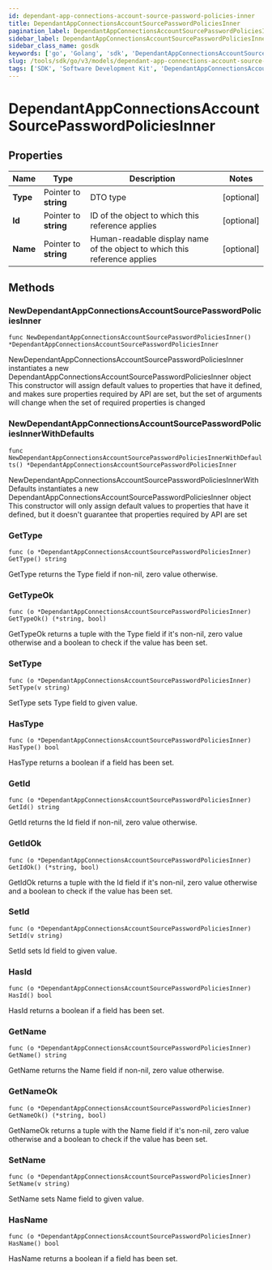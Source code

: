 ```yaml
---
id: dependant-app-connections-account-source-password-policies-inner
title: DependantAppConnectionsAccountSourcePasswordPoliciesInner
pagination_label: DependantAppConnectionsAccountSourcePasswordPoliciesInner
sidebar_label: DependantAppConnectionsAccountSourcePasswordPoliciesInner
sidebar_class_name: gosdk
keywords: ['go', 'Golang', 'sdk', 'DependantAppConnectionsAccountSourcePasswordPoliciesInner', 'DependantAppConnectionsAccountSourcePasswordPoliciesInner'] 
slug: /tools/sdk/go/v3/models/dependant-app-connections-account-source-password-policies-inner
tags: ['SDK', 'Software Development Kit', 'DependantAppConnectionsAccountSourcePasswordPoliciesInner', 'DependantAppConnectionsAccountSourcePasswordPoliciesInner']
---
```


# DependantAppConnectionsAccountSourcePasswordPoliciesInner

## Properties

Name | Type | Description | Notes
------------ | ------------- | ------------- | -------------
**Type** | Pointer to **string** | DTO type | [optional] 
**Id** | Pointer to **string** | ID of the object to which this reference applies | [optional] 
**Name** | Pointer to **string** | Human-readable display name of the object to which this reference applies | [optional] 

## Methods

### NewDependantAppConnectionsAccountSourcePasswordPoliciesInner

`func NewDependantAppConnectionsAccountSourcePasswordPoliciesInner() *DependantAppConnectionsAccountSourcePasswordPoliciesInner`

NewDependantAppConnectionsAccountSourcePasswordPoliciesInner instantiates a new DependantAppConnectionsAccountSourcePasswordPoliciesInner object
This constructor will assign default values to properties that have it defined,
and makes sure properties required by API are set, but the set of arguments
will change when the set of required properties is changed

### NewDependantAppConnectionsAccountSourcePasswordPoliciesInnerWithDefaults

`func NewDependantAppConnectionsAccountSourcePasswordPoliciesInnerWithDefaults() *DependantAppConnectionsAccountSourcePasswordPoliciesInner`

NewDependantAppConnectionsAccountSourcePasswordPoliciesInnerWithDefaults instantiates a new DependantAppConnectionsAccountSourcePasswordPoliciesInner object
This constructor will only assign default values to properties that have it defined,
but it doesn't guarantee that properties required by API are set

### GetType

`func (o *DependantAppConnectionsAccountSourcePasswordPoliciesInner) GetType() string`

GetType returns the Type field if non-nil, zero value otherwise.

### GetTypeOk

`func (o *DependantAppConnectionsAccountSourcePasswordPoliciesInner) GetTypeOk() (*string, bool)`

GetTypeOk returns a tuple with the Type field if it's non-nil, zero value otherwise
and a boolean to check if the value has been set.

### SetType

`func (o *DependantAppConnectionsAccountSourcePasswordPoliciesInner) SetType(v string)`

SetType sets Type field to given value.

### HasType

`func (o *DependantAppConnectionsAccountSourcePasswordPoliciesInner) HasType() bool`

HasType returns a boolean if a field has been set.

### GetId

`func (o *DependantAppConnectionsAccountSourcePasswordPoliciesInner) GetId() string`

GetId returns the Id field if non-nil, zero value otherwise.

### GetIdOk

`func (o *DependantAppConnectionsAccountSourcePasswordPoliciesInner) GetIdOk() (*string, bool)`

GetIdOk returns a tuple with the Id field if it's non-nil, zero value otherwise
and a boolean to check if the value has been set.

### SetId

`func (o *DependantAppConnectionsAccountSourcePasswordPoliciesInner) SetId(v string)`

SetId sets Id field to given value.

### HasId

`func (o *DependantAppConnectionsAccountSourcePasswordPoliciesInner) HasId() bool`

HasId returns a boolean if a field has been set.

### GetName

`func (o *DependantAppConnectionsAccountSourcePasswordPoliciesInner) GetName() string`

GetName returns the Name field if non-nil, zero value otherwise.

### GetNameOk

`func (o *DependantAppConnectionsAccountSourcePasswordPoliciesInner) GetNameOk() (*string, bool)`

GetNameOk returns a tuple with the Name field if it's non-nil, zero value otherwise
and a boolean to check if the value has been set.

### SetName

`func (o *DependantAppConnectionsAccountSourcePasswordPoliciesInner) SetName(v string)`

SetName sets Name field to given value.

### HasName

`func (o *DependantAppConnectionsAccountSourcePasswordPoliciesInner) HasName() bool`

HasName returns a boolean if a field has been set.


